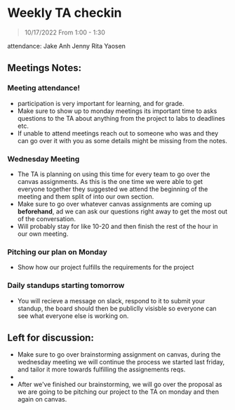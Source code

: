 # Weekly TA checkin
> 10/17/2022 From 1:00 - 1:30

attendance:
Jake
Anh
Jenny
Rita
Yaosen

## Meetings Notes:

### Meeting attendance!
  - participation is very important for learning, and for grade.
  - Make sure to show up to monday meetings its important time to asks questions to the TA about anything from the project to labs to deadlines etc.
  - If unable to attend meetings reach out to someone who was and they can go over it with you as some details might be missing from the notes.

### Wednesday Meeting
  - The TA is planning on using this time for every team to go over the canvas assignments.  As this is the one time we were able to get everyone together they suggested we attend the beginning of the meeting and them split of into our own section.  
  - Make sure to go over whatever canvas assignments are coming up **beforehand**, ad we can ask our questions right away to get the most out of the conversation.
  - Will probably stay for like 10-20 and then finish the rest of the hour in our own meeting.

### Pitching our plan on Monday
  - Show how our project fulfills the requirements for the project
  
### Daily standups starting tomorrow
  - You will recieve a message on slack, respond to it to submit your standup, the board should then be publiclly visisble so everyone can see what everyone else is working on.



## Left for discussion:

- Make sure to go over brainstorming assignment on canvas, during the wednesday meeting we will continue the process we started last friday, and tailor it more towards fulfilling the assignements reqs.
-   
- After we've finished our brainstorming, we will go over the proposal as we are going to be pitching our project to the TA on monday and then again on canvas.
